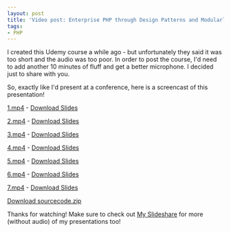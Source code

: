 ```yaml
---
layout: post
title: 'Video post: Enterprise PHP through Design Patterns and Modularlization'
tags:
- PHP
---
```


I created this Udemy course a while ago - but unfortunately they said it was too short and the audio was too poor.  In order to post the course, I'd need to add another 10 minutes of fluff and get a better microphone.  I decided just to share with you.

So, exactly like I'd present at a conference, here is a screencast of this presentation!


[1.mp4](/uploads/2013/1.mp4) -
[Download Slides](/uploads/2013/1.pdf)

[2.mp4](/uploads/2013/2.mp4) - 
[Download Slides](/uploads/2013/2.pdf)

[3.mp4](/uploads/2013/3.mp4) -
[Download Slides](/uploads/2013/3.pdf)

[4.mp4](/uploads/2013/4.mp4) -
[Download Slides](/uploads/2013/4.pdf)

[5.mp4](/uploads/2013/5.mp4) -
[Download Slides](/uploads/2013/5.pdf)

[6.mp4](/uploads/2013/6.mp4) -
[Download Slides](/uploads/2013/6.pdf)

[7.mp4](/uploads/2013/7.mp4) -
[Download Slides](/uploads/2013/7.pdf)


[Download sourcecode.zip](/uploads/2013/sourcecode.zip)

Thanks for watching!  Make sure to check out [My Slideshare](http://slideshare.com/aaronsaray) for more (without audio) of my presentations too!
